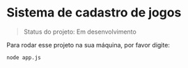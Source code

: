 <h1>Sistema de cadastro de jogos </h1>

> Status do projeto: Em desenvolvimento

Para rodar esse projeto na sua máquina, por favor digite:

````
node app.js
````
